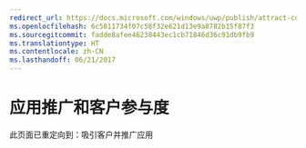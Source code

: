 ```yaml
---
redirect_url: https://docs.microsoft.com/windows/uwp/publish/attract-customers-and-promote-your-apps
ms.openlocfilehash: 6c5811734f07c58f32e621d13e9a8782b15f87f3
ms.sourcegitcommit: fadde8afee46238443ec1cb71846d36c91db9fb9
ms.translationtype: HT
ms.contentlocale: zh-CN
ms.lasthandoff: 06/21/2017
---
```

# <a name="app-promotion-and-customer-engagement"></a>应用推广和客户参与度


此页面已重定向到：吸引客户并推广应用
 

 
